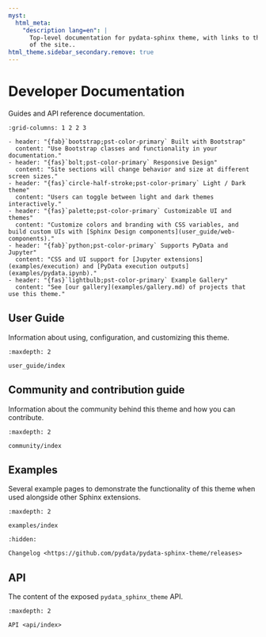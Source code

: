 ```yaml
---
myst:
  html_meta:
    "description lang=en": |
      Top-level documentation for pydata-sphinx theme, with links to the rest
      of the site..
html_theme.sidebar_secondary.remove: true
---
```


# Developer Documentation

Guides and API reference documentation.

```{gallery-grid}
:grid-columns: 1 2 2 3

- header: "{fab}`bootstrap;pst-color-primary` Built with Bootstrap"
  content: "Use Bootstrap classes and functionality in your documentation."
- header: "{fas}`bolt;pst-color-primary` Responsive Design"
  content: "Site sections will change behavior and size at different screen sizes."
- header: "{fas}`circle-half-stroke;pst-color-primary` Light / Dark theme"
  content: "Users can toggle between light and dark themes interactively."
- header: "{fas}`palette;pst-color-primary` Customizable UI and themes"
  content: "Customize colors and branding with CSS variables, and build custom UIs with [Sphinx Design components](user_guide/web-components)."
- header: "{fab}`python;pst-color-primary` Supports PyData and Jupyter"
  content: "CSS and UI support for [Jupyter extensions](examples/execution) and [PyData execution outputs](examples/pydata.ipynb)."
- header: "{fas}`lightbulb;pst-color-primary` Example Gallery"
  content: "See [our gallery](examples/gallery.md) of projects that use this theme."
```

## User Guide

Information about using, configuration, and customizing this theme.

```{toctree}
:maxdepth: 2

user_guide/index
```

## Community and contribution guide

Information about the community behind this theme and how you can contribute.

```{toctree}
:maxdepth: 2

community/index
```

## Examples

Several example pages to demonstrate the functionality of this theme when used alongside other Sphinx extensions.

```{toctree}
:maxdepth: 2

examples/index
```

```{toctree}
:hidden:

Changelog <https://github.com/pydata/pydata-sphinx-theme/releases>
```

## API

The content of the exposed `pydata_sphinx_theme` API.

```{toctree}
:maxdepth: 2

API <api/index>
```
